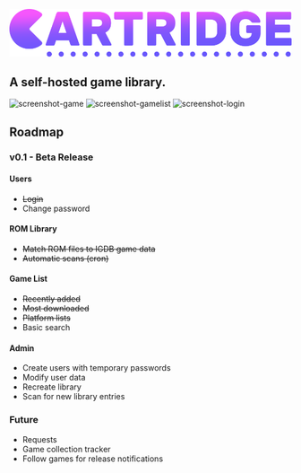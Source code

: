 ![alt text](public/images/logo-full.png?raw=true)
## A self-hosted game library.

![screenshot-game](https://user-images.githubusercontent.com/1876231/101272337-416c8e00-3740-11eb-839a-2fe9786fc0d3.png)
![screenshot-gamelist](https://user-images.githubusercontent.com/1876231/101272338-42052480-3740-11eb-8337-42e2cbbc76cd.png)
![screenshot-login](https://user-images.githubusercontent.com/1876231/101272336-40d3f780-3740-11eb-906c-eb5e06f04a46.png)

## Roadmap
### v0.1 - Beta Release
#### Users
- ~~Login~~
- Change password

#### ROM Library
- ~~Match ROM files to IGDB game data~~
- ~~Automatic scans (cron)~~

#### Game List
- ~~Recently added~~
- ~~Most downloaded~~
- ~~Platform lists~~
- Basic search

#### Admin
- Create users with temporary passwords
- Modify user data
- Recreate library
- Scan for new library entries

### Future
- Requests
- Game collection tracker
- Follow games for release notifications
